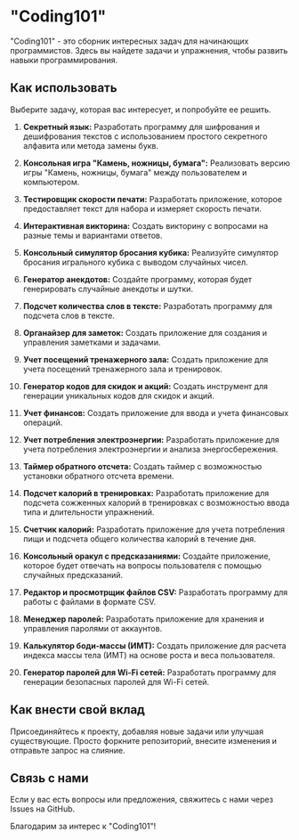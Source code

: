 # "Coding101"

"Coding101" - это сборник интересных задач для начинающих программистов. Здесь вы найдете задачи и упражнения, чтобы развить навыки программирования.

## Как использовать

Выберите задачу, которая вас интересует, и попробуйте ее решить.

1. **Секретный язык:** Разработать программу для шифрования и дешифрования текстов с использованием простого секретного алфавита или метода замены букв.

2. **Консольная игра "Камень, ножницы, бумага":** Реализовать версию игры "Камень, ножницы, бумага" между пользователем и компьютером.

3. **Тестировщик скорости печати:** Разработать приложение, которое предоставляет текст для набора и измеряет скорость печати.

4. **Интерактивная викторина:** Создать викторину с вопросами на разные темы и вариантами ответов.

5. **Консольный симулятор бросания кубика:** Реализуйте симулятор бросания игрального кубика с выводом случайных чисел.

6. **Генератор анекдотов:** Создайте программу, которая будет генерировать случайные анекдоты и шутки.

7. **Подсчет количества слов в тексте:** Разработать программу для подсчета слов в тексте.

8. **Органайзер для заметок:** Создать приложение для создания и управления заметками и задачами.

9. **Учет посещений тренажерного зала:** Создать приложение для учета посещений тренажерного зала и тренировок.

10. **Генератор кодов для скидок и акций:** Создать инструмент для генерации уникальных кодов для скидок и акций.

11. **Учет финансов:** Создать приложение для ввода и учета финансовых операций.

12. **Учет потребления электроэнергии:** Разработать приложение для учета потребления электроэнергии и анализа энергосбережения.

13. **Таймер обратного отсчета:** Создать таймер с возможностью установки обратного отсчета времени.

14. **Подсчет калорий в тренировках:** Разработать приложение для подсчета сожженных калорий в тренировках с возможностью ввода типа и длительности упражнений.

15. **Счетчик калорий:** Разработать приложение для учета потребления пищи и подсчета общего количества калорий в течение дня.

16. **Консольный оракул с предсказаниями:** Создайте приложение, которое будет отвечать на вопросы пользователя с помощью случайных предсказаний.

17. **Редактор и просмотрщик файлов CSV:** Разработать программу для работы с файлами в формате CSV.

18. **Менеджер паролей:** Разработать приложение для хранения и управления паролями от аккаунтов.

19. **Калькулятор боди-массы (ИМТ):** Создать приложение для расчета индекса массы тела (ИМТ) на основе роста и веса пользователя.

20. **Генератор паролей для Wi-Fi сетей:** Разработать программу для генерации безопасных паролей для Wi-Fi сетей.

## Как внести свой вклад

Присоединяйтесь к проекту, добавляя новые задачи или улучшая существующие. Просто форкните репозиторий, внесите изменения и отправьте запрос на слияние.

## Связь с нами

Если у вас есть вопросы или предложения, свяжитесь с нами через Issues на GitHub.

Благодарим за интерес к "Coding101"!
